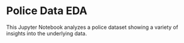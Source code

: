 # Police Data EDA
This Jupyter Notebook analyzes a police dataset showing a variety of insights into the underlying data.

